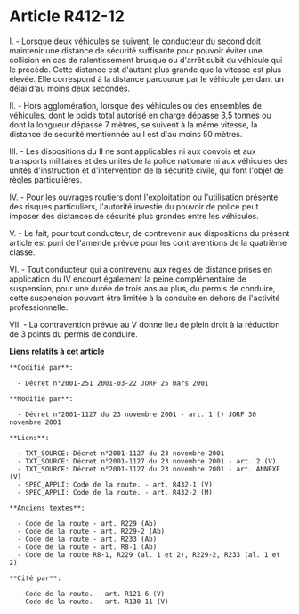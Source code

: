 # Article R412-12

I. - Lorsque deux véhicules se suivent, le conducteur du second doit maintenir une distance de sécurité suffisante pour
pouvoir éviter une collision en cas de ralentissement brusque ou d'arrêt subit du véhicule qui le précède. Cette distance est
d'autant plus grande que la vitesse est plus élevée. Elle correspond à la distance parcourue par le véhicule pendant un délai
d'au moins deux secondes.

II. - Hors agglomération, lorsque des véhicules ou des ensembles de véhicules, dont le poids total autorisé en charge dépasse
3,5 tonnes ou dont la longueur dépasse 7 mètres, se suivent à la même vitesse, la distance de sécurité mentionnée au I est
d'au moins 50 mètres.

III. - Les dispositions du II ne sont applicables ni aux convois et aux transports militaires et des unités de la police
nationale ni aux véhicules des unités d'instruction et d'intervention de la sécurité civile, qui font l'objet de règles
particulières.

IV. - Pour les ouvrages routiers dont l'exploitation ou l'utilisation présente des risques particuliers, l'autorité investie
du pouvoir de police peut imposer des distances de sécurité plus grandes entre les véhicules.

V. - Le fait, pour tout conducteur, de contrevenir aux dispositions du présent article est puni de l'amende prévue pour les
contraventions de la quatrième classe.

VI. - Tout conducteur qui a contrevenu aux règles de distance prises en application du IV encourt également la peine
complémentaire de suspension, pour une durée de trois ans au plus, du permis de conduire, cette suspension pouvant être
limitée à la conduite en dehors de l'activité professionnelle.

VII. - La contravention prévue au V donne lieu de plein droit à la réduction de 3 points du permis de conduire.

**Liens relatifs à cet article**

	**Codifié par**:

	  - Décret n°2001-251 2001-03-22 JORF 25 mars 2001

	**Modifié par**:

	  - Décret n°2001-1127 du 23 novembre 2001 - art. 1 () JORF 30 novembre 2001

	**Liens**:

	  - TXT_SOURCE: Décret n°2001-1127 du 23 novembre 2001
	  - TXT_SOURCE: Décret n°2001-1127 du 23 novembre 2001 - art. 2 (V)
	  - TXT_SOURCE: Décret n°2001-1127 du 23 novembre 2001 - art. ANNEXE (V)
	  - SPEC_APPLI: Code de la route. - art. R432-1 (V)
	  - SPEC_APPLI: Code de la route. - art. R432-2 (M)

	**Anciens textes**:

	  - Code de la route - art. R229 (Ab)
	  - Code de la route - art. R229-2 (Ab)
	  - Code de la route - art. R233 (Ab)
	  - Code de la route - art. R8-1 (Ab)
	  - Code de la route R8-1, R229 (al. 1 et 2), R229-2, R233 (al. 1 et 2)

	**Cité par**:

	  - Code de la route. - art. R121-6 (V)
	  - Code de la route. - art. R130-11 (V)
